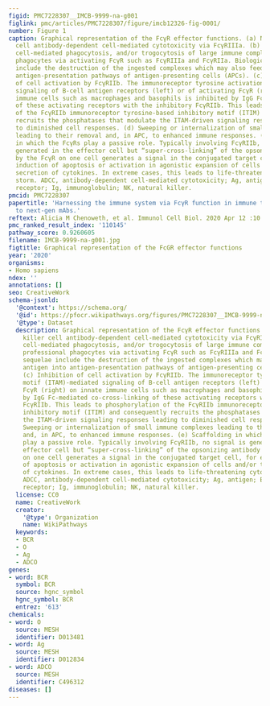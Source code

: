 ```yaml
---
figid: PMC7228307__IMCB-9999-na-g001
figlink: pmc/articles/PMC7228307/figure/imcb12326-fig-0001/
number: Figure 1
caption: Graphical representation of the FcγR effector functions. (a) Natural killer
  cell antibody‐dependent cell‐mediated cytotoxicity via FcγRIIIa. (b) Antibody‐dependent
  cell‐mediated phagocytosis, and/or trogocytosis of large immune complexes, by professional
  phagocytes via activating FcγR such as FcγRIIIa and FcγRIIa. Biological sequelae
  include the destruction of the ingested complexes which may also feed antigen into
  antigen‐presentation pathways of antigen‐presenting cells (APCs). (c) Inhibition
  of cell activation by FcγRIIb. The immunoreceptor tyrosine activation motif (ITAM)‐mediated
  signaling of B‐cell antigen receptors (left) or of activating FcγR (right) on innate
  immune cells such as macrophages and basophils is inhibited by IgG Fc‐mediated co‐cross‐linking
  of these activating receptors with the inhibitory FcγRIIb. This leads to phosphorylation
  of the FcγRIIb immunoreceptor tyrosine‐based inhibitory motif (ITIM) and consequently
  recruits the phosphatases that modulate the ITAM‐driven signaling responses leading
  to diminished cell responses. (d) Sweeping or internalization of small immune complexes
  leading to their removal and, in APC, to enhanced immune responses. (e) Scaffolding
  in which the FcγRs play a passive role. Typically involving FcγRIIb, no signal is
  generated in the effector cell but “super‐cross‐linking” of the opsonizing antibody
  by the FcγR on one cell generates a signal in the conjugated target cell, for example,
  induction of apoptosis or activation in agonistic expansion of cells and/or their
  secretion of cytokines. In extreme cases, this leads to life‐threatening cytokine
  storm. ADCC, antibody‐dependent cell‐mediated cytotoxicity; Ag, antigen; BCR, B‐cell
  receptor; Ig, immunoglobulin; NK, natural killer.
pmcid: PMC7228307
papertitle: 'Harnessing the immune system via FcγR function in immune therapy: a pathway
  to next‐gen mAbs.'
reftext: Alicia M Chenoweth, et al. Immunol Cell Biol. 2020 Apr 12 :10.1111/imcb.12326.
pmc_ranked_result_index: '110145'
pathway_score: 0.9260605
filename: IMCB-9999-na-g001.jpg
figtitle: Graphical representation of the FcGR effector functions
year: '2020'
organisms:
- Homo sapiens
ndex: ''
annotations: []
seo: CreativeWork
schema-jsonld:
  '@context': https://schema.org/
  '@id': https://pfocr.wikipathways.org/figures/PMC7228307__IMCB-9999-na-g001.html
  '@type': Dataset
  description: Graphical representation of the FcγR effector functions. (a) Natural
    killer cell antibody‐dependent cell‐mediated cytotoxicity via FcγRIIIa. (b) Antibody‐dependent
    cell‐mediated phagocytosis, and/or trogocytosis of large immune complexes, by
    professional phagocytes via activating FcγR such as FcγRIIIa and FcγRIIa. Biological
    sequelae include the destruction of the ingested complexes which may also feed
    antigen into antigen‐presentation pathways of antigen‐presenting cells (APCs).
    (c) Inhibition of cell activation by FcγRIIb. The immunoreceptor tyrosine activation
    motif (ITAM)‐mediated signaling of B‐cell antigen receptors (left) or of activating
    FcγR (right) on innate immune cells such as macrophages and basophils is inhibited
    by IgG Fc‐mediated co‐cross‐linking of these activating receptors with the inhibitory
    FcγRIIb. This leads to phosphorylation of the FcγRIIb immunoreceptor tyrosine‐based
    inhibitory motif (ITIM) and consequently recruits the phosphatases that modulate
    the ITAM‐driven signaling responses leading to diminished cell responses. (d)
    Sweeping or internalization of small immune complexes leading to their removal
    and, in APC, to enhanced immune responses. (e) Scaffolding in which the FcγRs
    play a passive role. Typically involving FcγRIIb, no signal is generated in the
    effector cell but “super‐cross‐linking” of the opsonizing antibody by the FcγR
    on one cell generates a signal in the conjugated target cell, for example, induction
    of apoptosis or activation in agonistic expansion of cells and/or their secretion
    of cytokines. In extreme cases, this leads to life‐threatening cytokine storm.
    ADCC, antibody‐dependent cell‐mediated cytotoxicity; Ag, antigen; BCR, B‐cell
    receptor; Ig, immunoglobulin; NK, natural killer.
  license: CC0
  name: CreativeWork
  creator:
    '@type': Organization
    name: WikiPathways
  keywords:
  - BCR
  - O
  - Ag
  - ADCO
genes:
- word: BCR
  symbol: BCR
  source: hgnc_symbol
  hgnc_symbol: BCR
  entrez: '613'
chemicals:
- word: O
  source: MESH
  identifier: D013481
- word: Ag
  source: MESH
  identifier: D012834
- word: ADCO
  source: MESH
  identifier: C496312
diseases: []
---
```

